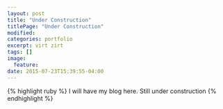 ```yaml
---
layout: post
title: "Under Construction"
titlePage: "Under Construction"
modified:
categories: portfolio
excerpt: virt zirt
tags: []
image:
  feature:
date: 2015-07-23T15:39:55-04:00
---
```


{% highlight ruby %}
I will have my blog here. Still under construction
{% endhighlight %}

